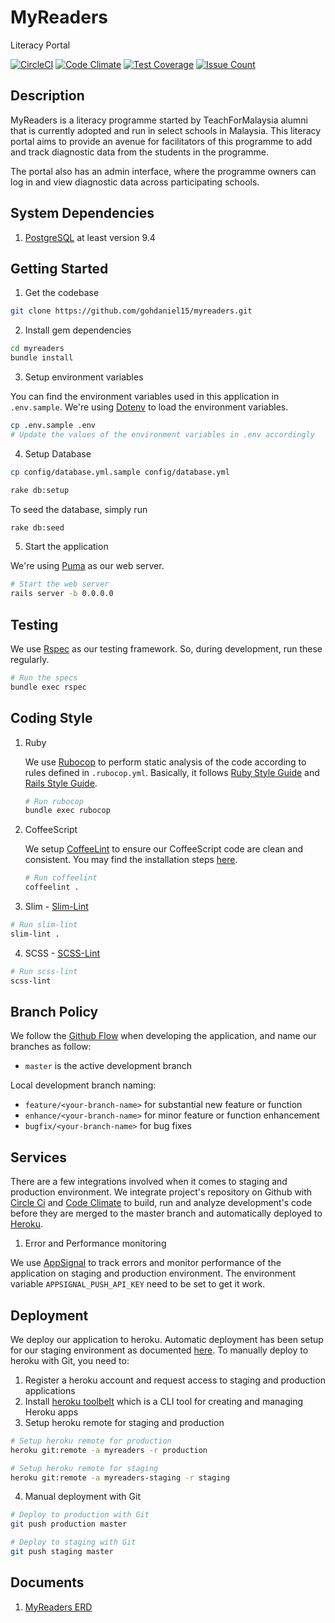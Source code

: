 # MyReaders

Literacy Portal

[![CircleCI](https://circleci.com/gh/gohdaniel15/myreaders.svg?style=svg)](https://circleci.com/gh/gohdaniel15/myreaders)
[![Code Climate](https://codeclimate.com/github/gohdaniel15/myreaders/badges/gpa.svg)](https://codeclimate.com/github/gohdaniel15/myreaders)
[![Test Coverage](https://codeclimate.com/github/gohdaniel15/myreaders/badges/coverage.svg)](https://codeclimate.com/github/gohdaniel15/myreaders/coverage)
[![Issue Count](https://codeclimate.com/github/gohdaniel15/myreaders/badges/issue_count.svg)](https://codeclimate.com/github/gohdaniel15/myreaders)

## Description

MyReaders is a literacy programme started by TeachForMalaysia alumni that is currently adopted and run in select schools in Malaysia. This literacy portal aims to provide an avenue for facilitators of this programme to add and track diagnostic data from the students in the programme.

The portal also has an admin interface, where the programme owners can log in and view diagnostic data across participating schools.

## System Dependencies

1. [PostgreSQL](https://www.postgresql.org/) at least version 9.4

## Getting Started

1. Get the codebase

  ```bash
  git clone https://github.com/gohdaniel15/myreaders.git
  ```

2. Install gem dependencies

  ```bash
  cd myreaders
  bundle install
  ```

3. Setup environment variables

  You can find the environment variables used in this application in `.env.sample`. We're using [Dotenv](https://github.com/bkeepers/dotenv) to load the environment variables.

  ```bash
  cp .env.sample .env
  # Update the values of the environment variables in .env accordingly
  ```

4. Setup Database

  ```bash
  cp config/database.yml.sample config/database.yml
  ```

  ```bash
  rake db:setup
  ```

  To seed the database, simply run

  ```bash
  rake db:seed
  ```

5. Start the application

  We're using [Puma](https://github.com/puma/puma) as our web server.

  ```bash
  # Start the web server
  rails server -b 0.0.0.0
  ```

## Testing

We use [Rspec](https://github.com/rspec/rspec-rails) as our testing framework. So, during development, run these regularly.

```bash
# Run the specs
bundle exec rspec
```

## Coding Style

1. Ruby

	We use [Rubocop](https://github.com/bbatsov/rubocop) to perform static analysis of the code according to rules defined in `.rubocop.yml`. Basically, it follows [Ruby Style Guide](https://github.com/bbatsov/ruby-style-guide) and [Rails Style Guide](https://github.com/bbatsov/rails-style-guide).

	```bash
	# Run rubocop
	bundle exec rubocop
	```

2. CoffeeScript

	We setup [CoffeeLint](http://www.coffeelint.org) to ensure our CoffeeScript code are clean and consistent. You may find the installation steps [here](http://www.coffeelint.org/#install).

	```bash
	# Run coffeelint
	coffeelint .
	```

3. Slim - [Slim-Lint](https://github.com/sds/slim-lint)

  ```bash
  # Run slim-lint
  slim-lint .
  ```

4. SCSS - [SCSS-Lint](https://github.com/brigade/scss-lint)

  ```bash
  # Run scss-lint
  scss-lint
  ```

## Branch Policy

We follow the [Github Flow](https://guides.github.com/introduction/flow/) when developing the application, and name our branches as follow:

- `master` is the active development branch

Local development branch naming:

- `feature/<your-branch-name>` for substantial new feature or function
- `enhance/<your-branch-name>` for minor feature or function enhancement
- `bugfix/<your-branch-name>` for bug fixes

## Services

There are a few integrations involved when it comes to staging and production environment. We integrate project's repository on Github with [Circle Ci](https://circleci.com/) and [Code Climate](https://codeclimate.com/) to build, run and analyze development's code before they are merged to the master branch and automatically deployed to [Heroku](https://dashboard.heroku.com/).

1. Error and Performance monitoring

  We use [AppSignal](https://appsignal.com/) to track errors and monitor performance of the application on staging and production environment. The  environment variable `APPSIGNAL_PUSH_API_KEY` need to be set to get it work.

## Deployment

We deploy our application to heroku. Automatic deployment has been setup for our staging environment as documented [here](https://devcenter.heroku.com/articles/github-integration#automatic-deploys). To manually deploy to heroku with Git, you need to:

1. Register a heroku account and request access to staging and production applications
2. Install [heroku toolbelt](https://toolbelt.heroku.com/) which is a CLI tool for creating and managing Heroku apps
3. Setup heroku remote for staging and production

  ```bash
  # Setup heroku remote for production
  heroku git:remote -a myreaders -r production

  # Setup heroku remote for staging
  heroku git:remote -a myreaders-staging -r staging
  ```
4. Manual deployment with Git

  ```bash
  # Deploy to production with Git
  git push production master

  # Deploy to staging with Git
  git push staging master
  ```

## Documents

1. [MyReaders ERD](https://www.lucidchart.com/invitations/accept/ca050ca6-fd2a-443d-bdf2-63cc118df83f)
